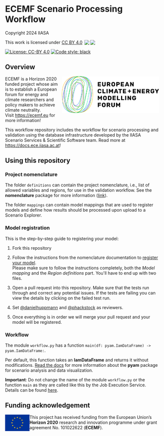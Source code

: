 # ECEMF Scenario Processing Workflow

Copyright 2024 IIASA

This work is licensed under <a href="http://creativecommons.org/licenses/by/4.0/" target="_blank" rel="license noopener noreferrer" style="display:inline-block;">CC BY 4.0</a> <a href="http://creativecommons.org/licenses/by/4.0/" target="_blank" rel="license noopener noreferrer" style="display:inline-block;"><img style="height:15px!important;margin-left:3px;vertical-align:text-bottom;" src="https://mirrors.creativecommons.org/presskit/icons/cc.svg"><img style="height:15px!important;margin-left:3px;vertical-align:text-bottom;" src="https://mirrors.creativecommons.org/presskit/icons/by.svg"></a>

[![License: CC-BY 4.0](https://img.shields.io/github/license/iiasa/ecemf-workflow)](https://github.com/iiasa/ecemf-workflow/blob/main/LICENSE)
[![Code style: black](https://img.shields.io/badge/code%20style-black-000000.svg)](https://github.com/psf/black)

## Overview

<img src="./_static/ECEMF-logo.png" height="120" align="right" alt="ECEMF logo" />

ECEMF is a Horizon 2020 funded project whose aim is to establish a European forum for
energy and climate researchers and policy makers to achieve climate neutrality.  
Visit https://ecemf.eu for more information!

This workflow repository includes the workflow for scenario processing and validation
using the database infrastructure developed by the IIASA Scenario Services &
Scientific Software team. Read more at https://docs.ece.iiasa.ac.at!

## Using this repository

### Project nomenclature

The folder `definitions` can contain the project nomenclature, i.e., list of allowed
variables and regions, for use in the validation workflow. See the **nomenclature**
package for more information ([link](https://github.com/iamconsortium/nomenclature)).

The folder `mappings` can contain model mappings that are used to register models and
define how results should be processed upon upload to a Scenario Explorer.

### Model registration

This is the step-by-step guide to registering your model:

1. Fork this repository
2. Follow the instructions from the nomenclature documentation to [register your model](https://nomenclature-iamc.readthedocs.io/en/stable/user_guide/model-registration.html).  
Please make sure to follow the instructions completely, both the _Model mapping_ and the _Region definitions_ part. You'll have to end up with two files.
3. Open a pull request into this repository. Make sure that the tests run through and correct any potential issues. If the tests are failing you can view the details by clicking on the failed test run.

4. Set [@danielhuppmann](https://github.com/danielhuppmann) and [@phackstock](https://github.com/phackstock) as reviewers.
5. Once everything is in order we will merge your pull request and your model will be registered.

### Workflow

The module `workflow.py` has a function `main(df: pyam.IamDataFrame) -> pyam.IamDataFrame:`.

Per default, this function takes an **IamDataFrame** and returns it without
modifications. [Read the docs](https://pyam-iamc.readthedocs.io) for more information
about the **pyam** package for scenario analysis and data visualization.

**Important**: Do not change the name of the module `workflow.py` or the function `main`
as they are called like this by the Job Execution Service. Details can be found
[here](https://wiki.ece.iiasa.ac.at/wiki/index.php/Scenario_Explorer/Setup#Job_Execution_Service).

## Funding acknowledgement

<img src="./_static/EU-logo-300x201.jpg" width="80" height="54" align="left" alt="EU logo" />
This project has received funding from the European Union’s <b>Horizon 2020</b> research
and innovation programme under grant agreement No. 101022622 (<b>ECEMF</b>).
